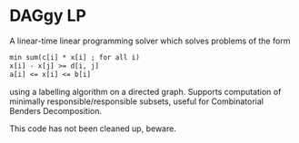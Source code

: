 # DAGgy LP

A linear-time linear programming solver which solves problems of the form

```txt
min sum(c[i] * x[i] ; for all i)
x[i] - x[j] >= d[i, j]
a[i] <= x[i] <= b[i] 
```

using a labelling algorithm on a directed graph.  Supports computation of minimally responsible/responsible subsets, useful for Combinatorial Benders Decomposition.

This code has not been cleaned up, beware.
